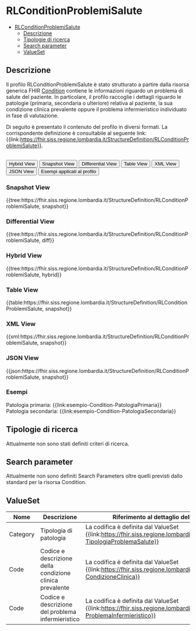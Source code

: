 # RLConditionProblemiSalute

- [RLConditionProblemiSalute](#rlconditionproblemisalute)
  - [Descrizione](#descrizione)
  - [Tipologie di ricerca](#tipologie-di-ricerca)
  - [Search parameter](#search-parameter)
  - [ValueSet](#valueset)

## Descrizione

Il profilo RLConditionProblemiSalute è stato strutturato a partire dalla risorsa generica FHIR  [Condition](http://hl7.org/fhir/R4/condition.html) contiene le informazioni riguardo un problema di salute del paziente. In particolare, il profilo raccoglie i dettagli riguardo le patologie (primaria, secondaria o ulteriore) relativa al paziente, la sua condizione clinica prevalente oppure il problema infermieristico individuato in fase di valutazione.

Di seguito è presentato il contenuto del profilo in diversi formati. La corrispondente definizione è consultabile al seguente link: {{link:https://fhir.siss.regione.lombardia.it/StructureDefinition/RLConditionProblemiSalute}}.

<br>
<div class="tab">
  <button class="tablinks active" onclick="openTab(event, 'Hybrid View')">Hybrid View</button>
  <button class="tablinks" onclick="openTab(event, 'Snapshot View')">Snapshot View</button>
  <button class="tablinks" onclick="openTab(event, 'Differential View')">Differential View</button>
  <button class="tablinks" onclick="openTab(event, 'Table View')">Table View</button>
  <button class="tablinks" onclick="openTab(event, 'XML View')">XML View</button>
  <button class="tablinks" onclick="openTab(event, 'JSON View')">JSON View</button>
  <button class="tablinks" onclick="openTab(event, 'Esempi')">Esempi applicati al profilo</button>
</div>

<div id="Snapshot View" class="tabcontent">
  <h3>Snapshot View</h3>
{{tree:https://fhir.siss.regione.lombardia.it/StructureDefinition/RLConditionProblemiSalute, snapshot}}
</div>

<div id="Differential View" class="tabcontent">
  <h3>Differential View</h3>
{{tree:https://fhir.siss.regione.lombardia.it/StructureDefinition/RLConditionProblemiSalute, diff}}
</div>

<div id="Hybrid View" class="tabcontent"  style="display:block">
  <h3>Hybrid View</h3>
{{tree:https://fhir.siss.regione.lombardia.it/StructureDefinition/RLConditionProblemiSalute, hybrid}}
</div>

<div id="Table View" class="tabcontent">
  <h3>Table View</h3>
{{table:https://fhir.siss.regione.lombardia.it/StructureDefinition/RLConditionProblemiSalute, snapshot}}
</div>

<div id="XML View" class="tabcontent">
  <h3>XML View</h3>
{{xml:https://fhir.siss.regione.lombardia.it/StructureDefinition/RLConditionProblemiSalute, snapshot}}
</div>

<div id="JSON View" class="tabcontent">
  <h3>JSON View</h3>
{{json:https://fhir.siss.regione.lombardia.it/StructureDefinition/RLConditionProblemiSalute, snapshot}}
</div>

<div id="Esempi" class="tabcontent">
  <h3>Esempi</h3>
  Patologia primaria: {{link:esempio-Condition-PatologiaPrimaria}}
  <br>
  Patologia secondaria: {{link:esempio-Condition-PatologiaSecondaria}}
</div>

<!-- ===================================================FINE SEZIONE=================================================== -->

## Tipologie di ricerca

Attualmente non sono stati definiti criteri di ricerca.

<!-- ===================================================FINE SEZIONE=================================================== -->

## Search parameter

Attualmente non sono definiti Search Parameters oltre quelli previsti dallo standard per la risorsa Condition.

<!-- ===================================================FINE SEZIONE=================================================== -->

## ValueSet

| Nome | Descrizione | Riferimento al dettaglio della codifica |
|---|---|---|
| Category | Tipologia di patologia | La codifica è definita dal ValueSet {{link:https://fhir.siss.regione.lombardia.it/ValueSet/SGDT-TipologiaProblemaSalute}} |
| Code | Codice e descrizione della condizione clinica prevalente | La codifica è definita dal ValueSet {{link:https://fhir.siss.regione.lombardia.it/ValueSet/SIAD-CondizioneClinica}} |
| Code | Codice e descrizione del problema infermieristico | La codifica è definita dal ValueSet {{link:https://fhir.siss.regione.lombardia.it/ValueSet/SGDT-ProblemaInfermieristico}} |